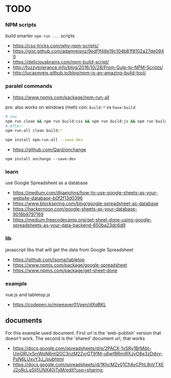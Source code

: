 # TODO

### NPM scripts

build smarter `npm run ...` scripts
- <https://css-tricks.com/why-npm-scripts/>
- <https://gist.github.com/adamreisnz/9edf1f48e19c104b81f8102a27de0940>
- <https://deliciousbrains.com/npm-build-script/>
- <http://fuzzytolerance.info/blog/2016/10/28/From-Gulp-to-NPM-Scripts/>
- <http://lucasmreis.github.io/blog/npm-is-an-amazing-build-tool/>


### paralel commands

- <https://www.npmjs.com/package/npm-run-all>

pro: also works on windows (meh)
con: `build:*` vs `haxe:build`

```bash
# now
npm run clean && npm run build:css && npm run build:js && npm run build:html
# After:
npm-run-all clean build:*
```

```bash
npm install npm-run-all --save-dev
```



- <https://github.com/Qard/onchange>

```
npm install onchange --save-dev
```

### learn

use Google Spreadsheet as a database

- <https://medium.com/@jaejohns/how-to-use-google-sheets-as-your-website-database-b0f2f13d0396>
- <https://www.blockspring.com/blog/google-spreadsheet-as-database>
- <https://hackernoon.com/google-sheets-as-your-database-9016b9797169>
- <https://medium.freecodecamp.org/get-sheet-done-using-google-spreadsheets-as-your-data-backend-650ba23dc6d9>

### lib

javascript libs that will get the data from Google Spreadsheet

- <https://github.com/jsoma/tabletop>
- <https://www.npmjs.com/package/google-spreadsheet>
- <https://www.npmjs.com/package/get-sheet-done>

### example

vue.js and tabletop.js

- <https://codepen.io/mjweaver01/pen/dXqBKL>


## documents

For this example used document. First url is the 'web-publish' version that doesn't work. The second is the 'shared' document url, that works

- <https://docs.google.com/spreadsheets/d/e/2PACX-1vSRy1BrMibt-UinGRUxSniWqN6ntQOC3nzM22xrGT91M-u6wf8RmiRXJvO8e3zDdvy-PsN6LUxvY3J_/pubhtml>
- <https://docs.google.com/spreadsheets/d/1KhcMZv01CfiAvCPhL8nVTXEJ2oRcLgSlj5UNX40jTsM/edit?usp=sharing>;


